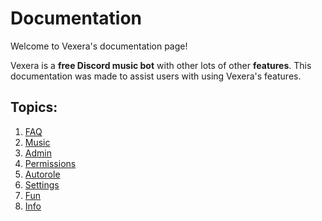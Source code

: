 # Documentation
Welcome to Vexera's documentation page!

Vexera is a **free Discord music bot** with other lots of other **features**. This documentation was made to assist users with using Vexera's features.

## Topics:

1. [FAQ](/docs/faq)
2. [Music](/docs/music)
3. [Admin](/docs/admin)
4. [Permissions](/docs/permissions)
5. [Autorole](/docs/autorole)
6. [Settings](/docs/settings)
7. [Fun](/docs/fun)
8. [Info](/docs/info)